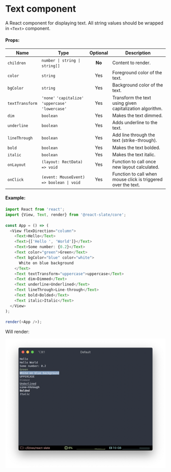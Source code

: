 # Text component

A React component for displaying text. All string values should be wrapped in `<Text>` component.

#### Props:

| Name            | Type                                                | Optional | Description                                                   |
| --------------- | --------------------------------------------------- | :------: | ------------------------------------------------------------- |
| `children`      | `number \| string \| string[]`                      |  **No**  | Content to render.                                            |
| `color`         | `string`                                            |   Yes    | Foreground color of the text.                                 |
| `bgColor`       | `string`                                            |   Yes    | Background color of the text.                                 |
| `textTransform` | `'none'` `'capitalize'` `'uppercase'` `'lowercase'` |   Yes    | Transform the text using given capitalization algorithm.      |
| `dim`           | `boolean`                                           |   Yes    | Makes the text dimmed.                                        |
| `underline`     | `boolean`                                           |   Yes    | Adds underline to the text.                                   |
| `lineThrough`   | `boolean`                                           |   Yes    | Add line through the text (strike-through).                   |
| `bold`          | `boolean`                                           |   Yes    | Makes the text bolded.                                        |
| `italic`        | `boolean`                                           |   Yes    | Makes the text italic.                                        |
| `onLayout`      | `(layout: RectData) => void`                        |   Yes    | Function to call once new layout calculated.                  |
| `onClick`       | `(event: MouseEvent) => boolean \| void`            |   Yes    | Function to call when mouse click is triggered over the text. |

#### Example:

```js
import React from 'react';
import {View, Text, render} from '@react-slate/core';

const App = () => (
  <View flexDirection="column">
    <Text>Hello</Text>
    <Text>{['Hello ', 'World']}</Text>
    <Text>Some number: {0.2}</Text>
    <Text color="green">Green</Text>
    <Text bgColor="blue" color="white">
      White on blue background
    </Text>
    <Text textTransform="uppercase">uppercase</Text>
    <Text dim>Dimmed</Text>
    <Text underline>Underlined</Text>
    <Text lineThrough>Line-through</Text>
    <Text bold>Bolded</Text>
    <Text italic>Italic</Text>
  </View>
);

render(<App />);
```

Will render:

![Text example screenshot](../_assets/text.png)
